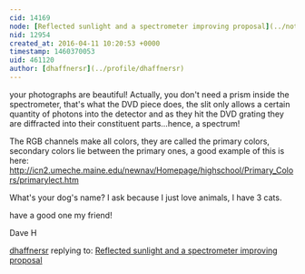 ```yaml
---
cid: 14169
node: [Reflected sunlight and a spectrometer improving proposal](../notes/viechdokter/04-10-2016/reflected-sunlight-and-a-spectrometer-improving-proposal)
nid: 12954
created_at: 2016-04-11 10:20:53 +0000
timestamp: 1460370053
uid: 461120
author: [dhaffnersr](../profile/dhaffnersr)
---
```


your photographs are beautiful! Actually, you don't need a prism inside the spectrometer, that's what the DVD piece does, the slit only allows  a certain quantity of photons into the detector and as they hit the DVD grating they are diffracted into their constituent parts...hence, a spectrum!

The RGB channels make all colors, they are called the primary colors, secondary colors lie between the primary ones, a good example of this is here: http://icn2.umeche.maine.edu/newnav/Homepage/highschool/Primary_Colors/primarylect.htm

What's your dog's name? I ask because I just love animals, I have 3 cats.

have a good one my friend!

Dave H


[dhaffnersr](../profile/dhaffnersr) replying to: [Reflected sunlight and a spectrometer improving proposal](../notes/viechdokter/04-10-2016/reflected-sunlight-and-a-spectrometer-improving-proposal)

